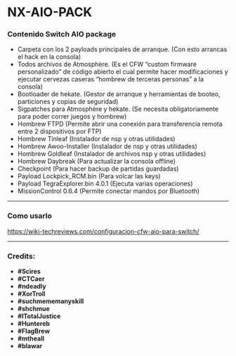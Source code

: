# NX-AIO-PACK

### Contenido Switch AIO package

- Carpeta con los 2 payloads principales de arranque. (Con esto arrancas el hack en la consola)
- Todos archivos de Atmosphère. (Es el CFW “custom firmware personalizado” de código abierto el cual permite hacer modificaciones y ejecutar cervezas caseras “hombrew de terceras personas” a la consola)
- Bootloader de hekate. (Gestor de arranque y herramientas de booteo, particiones y copias de seguridad)
- Sigpatches para Atmosphère y hekate. (Se necesita obligatoriamente para poder correr juegos y hombrew)
- Hombrew FTPD (Permite abrir una conexión para transferencia remota entre 2 dispositivos por FTP)
- Hombrew Tinleaf (Instalador de nsp y otras utilidades)
- Hombrew Awoo-Installer (Instalador de nsp y otras utilidades)
- Hombrew Goldleaf (Instalador de archivos nsp y otras utilidades)
- Hombrew Daybreak (Para actualizar la consola offline)
- Checkpoint (Para hacer backup de partidas guardadas)
- Payload Lockpick_RCM.bin (Para volcar las keys)
- Payload TegraExplorer.bin 4.0.1 (Ejecuta varias operaciones)
- MissionControl 0.6.4 (Permite conectar mandos por Bluetooth)

---

### Como usarlo

https://wiki-techreviews.com/configuracion-cfw-aio-para-switch/

---

### Credits:

- **#Scires**
- **#CTCaer**
- **#ndeadly**
- **#XorTroll**
- **#suchmememanyskill**
- **#shchmue**
- **#ITotalJustice**
- **#Huntereb**
- **#FlagBrew**
- **#mtheall**
- **#blawar**
